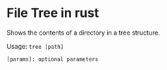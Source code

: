 # File Tree in rust
Shows the contents of a directory in a tree structure.

Usage: 
```tree [path]```


```[params]: optional parameters```


